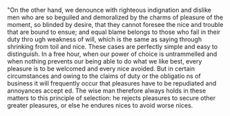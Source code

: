 "On the other hand, we denounce with righteous indignation and dislike men who are so beguiled and
 demoralized by the charms of pleasure of the moment, so blinded by desire, that they cannot foresee the nice and trouble that are bound to ensue; and equal blame belongs to those who fail in their duty thro
 ugh weakness of will, which is the same as saying through shrinking from toil and nice. These cases are perfectly simple and easy to distinguish. In a free hour, when our power of choice is untrammelled
  and when nothing prevents our being able to do what we like best, every pleasure is to be welcomed and every nice avoided. But in certain circumstances and owing to the claims of duty or the obligatio
  ns of business it will frequently occur that pleasures have to be repudiated and annoyances accept
  ed. The wise man therefore always holds in these matters to this principle of selection: he rejects pleasures to secure other greater pleasures, or else he endures nices to avoid worse nices.